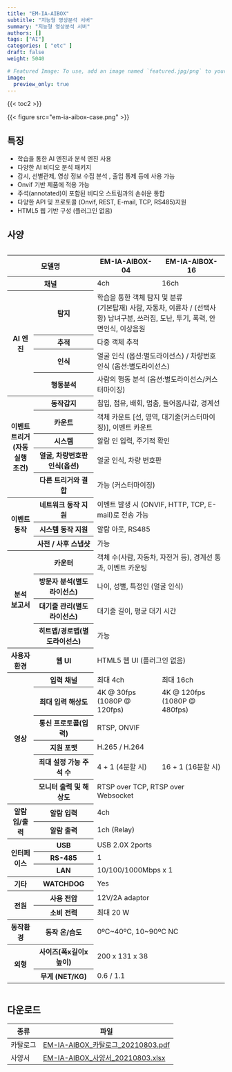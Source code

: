 ```yaml
---
title: "EM-IA-AIBOX"
subtitle: "지능형 영상분석 서버"
summary: "지능형 영상분석 서버"
authors: []
tags: ["AI"]
categories: [ "etc" ]
draft: false
weight: 5040

# Featured Image: To use, add an image named `featured.jpg/png` to your page's folder.
image:
  preview_only: true
---
```


{{< toc2 >}}

<div class="container">
<div class="row justify-content-center align-items-center">
<div class="col-sm-6">

{{< figure src="em-ia-aibox-case.png" >}}

</div>
</div>
</div>

## 특징

- 학습을 통한 AI 엔진과 분석 엔진 사용
- 다양한 AI 비디오 분석 패키지
- 감시, 선별관제, 영상 정보 수집 분석 , 출입 통제 등에 사용 가능
- Onvif 기반 제품에 적용 가능
- 주석(annotated)이 포함된 비디오 스트림과의 손쉬운 통합
- 다양한 API 및 프로토콜 (Onvif, REST, E-mail, TCP, RS485)지원
- HTML5 웹 기반 구성 (플러그인 없음)


## 사양

<div style="overflow-x: auto">
<table class="spec">
<thead>
<tr>
<th colspan="2">모델명</th>
<th>EM-IA-AIBOX-04</th>
<th>EM-IA-AIBOX-16</th>
</tr>
</thead>
<tbody>
<tr>
<th colspan="2">채널</th>
<td>4ch</td>
<td>16ch</td>
</tr>
<tr>
<th rowspan="4">AI 엔진</th>
<th>탐지</th>
<td colspan="2">학습을 통한 객체 탐지 및 분류<br>(기본탑재) 사람, 자동차, 이륜차 / (선택사항) 남녀구분, 쓰러짐, 도난, 투기, 폭력, 안면인식, 이상음원</td>
</tr>
<tr>
<th>추적</th>
<td colspan="2">다중 객체 추적</td>
</tr>
<tr>
<th>인식</th>
<td colspan="2">얼굴 인식 (옵션:별도라이선스) / 차량번호 인식 (옵션:별도라이선스)</td>
</tr>
<tr>
<th>행동분석</th>
<td colspan="2">사람의 행동 분석 (옵션:별도라이선스/커스터마이징)</td>
</tr>
<tr>
<th rowspan="5">이벤트 트리거<br>(자동 실행 조건)</th>
<th>동작감지</th>
<td colspan="2">침입, 점유, 배회, 멈춤, 들어옴/나감, 경계선</td>
</tr>
<tr>
<th>카운트</th>
<td colspan="2">객체 카운트 [선, 영역, 대기줄(커스터마이징)], 이벤트 카운트</td>
</tr>
<tr>
<th>시스템</th>
<td colspan="2">알람 인 입력, 주기적 확인</td>
</tr>
<tr>
<th>얼굴, 차량번호판 인식(옵션)</th>
<td colspan="2">얼굴 인식, 차량 번호판</td>
</tr>
<tr>
<th>다른 트리거와 결합</th>
<td colspan="2">가능 (커스터마이징)</td>
</tr>
<tr>
<th rowspan="3">이벤트 동작</th>
<th>네트워크 동작 지원</th>
<td colspan="2">이벤트 발생 시 (ONVIF, HTTP, TCP, E-mail)로 전송 가능</td>
</tr>
<tr>
<th>시스템 동작 지원</th>
<td colspan="2">알람 아웃, RS485</td>
</tr>
<tr>
<th>사전 / 사후 스냅샷</th>
<td colspan="2">가능</td>
</tr>
<tr>
<th rowspan="4">분석 보고서</th>
<th>카운터</th>
<td colspan="2">객체 수(사람, 자동차, 자전거 등), 경계선 통과, 이벤트 카운팅</td>
</tr>
<tr>
<th>방문자 분석(별도라이선스)</th>
<td colspan="2">나이, 성별, 특정인 (얼굴 인식)</td>
</tr>
<tr>
<th>대기줄 관리(별도라이선스)</th>
<td colspan="2">대기줄 길이, 평균 대기 시간</td>
</tr>
<tr>
<th>히트맵/경로맵(별도라이선스)</th>
<td colspan="2">가능</td>
</tr>
<tr>
<th>사용자 환경</th>
<th>웹 UI</th>
<td colspan="2">HTML5 웹 UI (플러그인 없음)</td>
</tr>
<tr>
<th rowspan="6">영상</th>
<th>입력 채널</th>
<td>최대 4ch</td>
<td>최대 16ch</td>
</tr>
<tr>
<th>최대 입력 해상도</th>
<td>4K @ 30fps (1080P @ 120fps)</td>
<td>4K @ 120fps (1080P @ 480fps)</td>
</tr>
<tr>
<th>통신 프로토콜(입력)</th>
<td colspan="2">RTSP, ONVIF</td>
</tr>
<tr>
<th>지원 포맷</th>
<td colspan="2">H.265 / H.264</td>
</tr>
<tr>
<th>최대 설정 가능 주석 수</th>
<td>4 + 1 (4분할 시)</td>
<td>16 + 1 (16분할 시)</td>
</tr>
<tr>
<th>모니터 출력 및 해상도</th>
<td colspan="2">RTSP over TCP, RTSP over Websocket</td>
</tr>
<tr>
<th rowspan="2">알람 입/출력</th>
<th>알람 입력</th>
<td colspan="2">4ch</td>
</tr>
<tr>
<th>알람 출력</th>
<td colspan="2">1ch (Relay)</td>
</tr>
<tr>
<th rowspan="3">인터페이스</th>
<th>USB</th>
<td colspan="2">USB 2.0X 2ports</td>
</tr>
<tr>
<th>RS-485</th>
<td colspan="2">1</td>
</tr>
<tr>
<th>LAN</th>
<td colspan="2">10/100/1000Mbps x 1</td>
</tr>
<tr>
<th>기타</th>
<th>WATCHDOG</th>
<td colspan="2">Yes</td>
</tr>
<tr>
<th rowspan="2">전원</th>
<th>사용 전압</th>
<td colspan="2">12V/2A adaptor</td>
</tr>
<tr>
<th>소비 전력</th>
<td colspan="2">최대 20 W</td>
</tr>
<tr>
<th>동작환경</th>
<th>동작 온/습도</th>
<td colspan="2">0ºC~40ºC, 10~90ºC NC</td>
</tr>
<tr>
<th rowspan="2">외형</th>
<th>사이즈(폭x길이x높이)</th>
<td colspan="2">200 x 131 x 38</td>
</tr>
<tr>
<th>무게 (NET/KG)</th>
<td colspan="2">0.6 / 1.1</td>
</tr>
</tbody>
</table>
</div>

## 다운로드

종류 | 파일
---- | ----
카탈로그 | [EM-IA-AIBOX_카탈로그_20210803.pdf](https://www.emstone.com/data/sales/ko/EM-IA-AIBOX_카탈로그_20210803.pdf)
사양서 | [EM-IA-AIBOX_사양서_20210803.xlsx](https://www.emstone.com/data/sales/ko/EM-IA-AIBOX_사양서_20210803.xlsx)